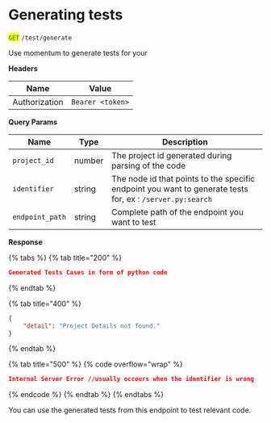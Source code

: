 # Generating tests

<mark style="color:green;">`GET`</mark> `/test/generate`

Use momentum to generate tests for your&#x20;

**Headers**

| Name          | Value            |
| ------------- | ---------------- |
| Authorization | `Bearer <token>` |



**Query Params**

| Name            | Type   | Description                                                                                               |
| --------------- | ------ | --------------------------------------------------------------------------------------------------------- |
| `project_id`    | number | The project id generated during parsing of the code                                                       |
| `identifier`    | string | The node id that points to the specific endpoint you want to generate tests for, ex : `/server.py:search` |
| `endpoint_path` | string | Complete path of the endpoint you want to test                                                            |



**Response**

{% tabs %}
{% tab title="200" %}
```json
Generated Tests Cases in form of python code
```
{% endtab %}

{% tab title="400" %}
```json
{
    "detail": "Project Details not found."
}
```
{% endtab %}

{% tab title="500" %}
{% code overflow="wrap" %}
```json
Internal Server Error //usually occours when the identifier is wrong
```
{% endcode %}
{% endtab %}
{% endtabs %}

You can use the generated tests from this endpoint to test relevant code.
